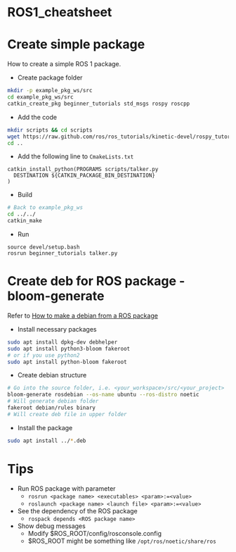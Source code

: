 # ROS1_cheatsheet

# Create simple package

How to create a simple ROS 1 package.

* Create package folder

```bash
mkdir -p example_pkg_ws/src
cd example_pkg_ws/src
catkin_create_pkg beginner_tutorials std_msgs rospy roscpp
```

* Add the code

```bash
mkdir scripts && cd scripts
wget https://raw.github.com/ros/ros_tutorials/kinetic-devel/rospy_tutorials/001_talker_listener/talker.py
cd ..
```

* Add the following line to `CmakeLists.txt`

```
catkin_install_python(PROGRAMS scripts/talker.py
  DESTINATION ${CATKIN_PACKAGE_BIN_DESTINATION}
)
```

* Build

```bash
# Back to example_pkg_ws
cd ../../
catkin_make
```

* Run

```
source devel/setup.bash
rosrun beginner_tutorials talker.py
```

# Create deb for ROS package - bloom-generate

Refer to [How to make a debian from a ROS package](https://gist.github.com/awesomebytes/196eab972a94dd8fcdd69adfe3bd1152)

* Install necessary packages

```bash
sudo apt install dpkg-dev debhelper
sudo apt install python3-bloom fakeroot
# or if you use python2
sudo apt install python-bloom fakeroot
```

* Create debian structure

```bash
# Go into the source folder, i.e. <your_workspace>/src/<your_project>
bloom-generate rosdebian --os-name ubuntu --ros-distro noetic
# Will generate debian folder
fakeroot debian/rules binary
# Will create deb file in upper folder
```

* Install the package

```bash
sudo apt install ../*.deb
```

# Tips
* Run ROS package with parameter
  - `rosrun <package name> <executables> <param>:=<value>`
  - `roslaunch <package name> <launch file> <param>:=<value>`
* See the dependency of the ROS package
  - `rospack depends <ROS package name>`
* Show debug messages
  - Modify $ROS_ROOT/config/rosconsole.config
  - $ROS_ROOT might be something like `/opt/ros/noetic/share/ros`
